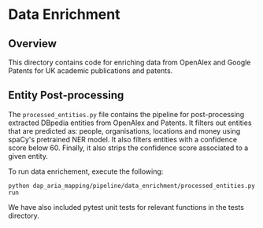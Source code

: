 # Data Enrichment

## Overview

This directory contains code for enriching data from OpenAlex and Google Patents for UK academic publications and patents.

## Entity Post-processing

The `processed_entities.py` file contains the pipeline for post-processing extracted DBpedia entities from OpenAlex and Patents. It filters out entities that are predicted as: people, organisations, locations and money using spaCy's pretrained NER model. It also filters entities with a confidence score below 60. Finally, it also strips the confidence score associated to a given entity.

To run data enrichement, execute the following:

`python dap_aria_mapping/pipeline/data_enrichment/processed_entities.py run`

We have also included pytest unit tests for relevant functions in the tests directory.
